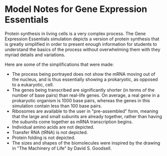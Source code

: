 Model Notes for Gene Expression Essentials
==========================================

Protein synthesis in living cells is a very complex process. The Gene
Expression Essentials simulation depicts a version of protein synthesis that is
greatly simplified in order to present enough information for students to understand
the basics of the process without overwhelming them with they myriad details
and variations.

Here are some of the simplifications that were made:

+ The process being portrayed does not show the mRNA moving out of the nucleus,
  and is thus essentially showing a prokaryotic, as opposed to a eukaryotic,
  cell.
+ The genes being transcribed are significantly shorter (in terms of the
  number of base pairs) than real-life genes. On average, a real gene in a
  prokaryotic organism is 1000 base pairs, whereas the genes in this simulation
  contain less than 100 base pairs.
+ Ribosomes are available to the user in "pre-assembled" form, meaning that
  the large and small subunits are already together, rather than having the
  subunits come together as mRNA transcription begins.
+ Individual amino acids are not depicted.
+ Transfer RNA (tRNA) is not depicted.
+ Protein folding is not depicted.
+ The sizes and shapes of the biomolecules were inspired by the drawing in "The
  Machinery of Life" by David S. Goodsell.